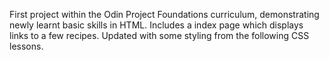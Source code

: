 First project within the Odin Project Foundations curriculum, demonstrating newly learnt basic skills in HTML. Includes a index page which displays links to a few recipes. Updated with some styling from the following CSS lessons.

